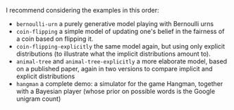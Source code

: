 I recommend considering the examples in this order:

- `bernoulli-urn` a purely generative model playing with Bernoulli urns
- `coin-flipping` a simple model of updating
  one's belief in the fairness of a coin based on flipping it.
- `coin-flipping-explicitly` the same model again, but using only explicit
  distributions (to illustrate what the implicit distributions amount to).
- `animal-tree` and `animal-tree-explicitly` a more elaborate model, based
  on a published paper, again in two versions to compare implicit and
  explicit distributions
- `hangman` a complete demo: a simulator for the game Hangman,
  together with a Bayesian player (whose prior on possible words is
  the Google unigram count)
